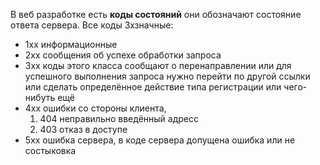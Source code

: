 В веб разработке есть **коды состояний** они обозначают состояние ответа сервера. Все коды 3хзначные:
- 1xx информационные
- 2xx сообщения об успехе обработки запроса
- 3xx коды этого класса сообщают о перенаправлении или для успешного выполнения запроса нужно перейти по другой ссылки или сделать определённое действие типа регистрации или чего-нибуть ещё
- 4xx ошибки со стороны клиента,
	1.  404 неправильно введённый адресс
	2. 403 отказ в доступе
- 5xx ошибка сервера, в коде сервера допущена ошибка или не состыковка

